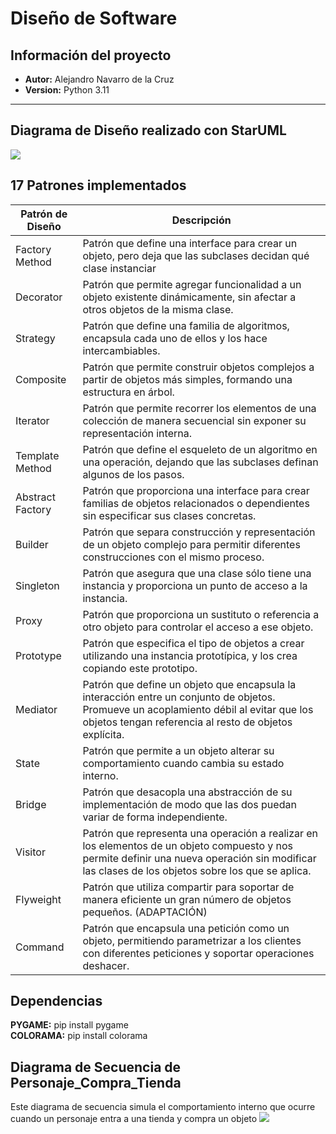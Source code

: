 # Diseño de Software
## Información del proyecto
- **Autor:** Alejandro Navarro de la Cruz
- **Version:** Python 3.11
---
## Diagrama de Diseño realizado con StarUML <br/>

<img src="https://github.com/alenavarroxp/laberintoPython/blob/main/DesignDiagram/DiagramaDise%C3%B1o.jpg"/>

## 17 Patrones implementados <br/>
| Patrón de Diseño | Descripción |
|------------------|-------------|
| Factory Method   | Patrón que define una interface para crear un objeto, pero deja que las subclases decidan qué clase instanciar |
| Decorator        | Patrón que permite agregar funcionalidad a un objeto existente dinámicamente, sin afectar a otros objetos de la misma clase. |
| Strategy         | Patrón que define una familia de algoritmos, encapsula cada uno de ellos y los hace intercambiables. |
| Composite        | Patrón que permite construir objetos complejos a partir de objetos más simples, formando una estructura en árbol. |
| Iterator         | Patrón que permite recorrer los elementos de una colección de manera secuencial sin exponer su representación interna. |
| Template Method  | Patrón que define el esqueleto de un algoritmo en una operación, dejando que las subclases definan algunos de los pasos. |
| Abstract Factory | Patrón que proporciona una interface para crear familias de objetos relacionados o dependientes sin especificar sus clases concretas. |
| Builder          | Patrón que separa construcción y representación de un objeto complejo para permitir diferentes construcciones con el mismo proceso.|
| Singleton        | Patrón que asegura que una clase sólo tiene una instancia y proporciona un punto de acceso a la instancia. 
| Proxy            | Patrón que proporciona un sustituto o referencia a otro objeto para controlar el acceso a ese objeto. |
| Prototype        | Patrón que especifica el tipo de objetos a crear utilizando una instancia prototípica, y los crea copiando este prototipo. |
| Mediator         | Patrón que define un objeto que encapsula la interacción entre un conjunto de objetos. Promueve un acoplamiento débil al evitar que los objetos tengan referencia al resto de objetos explícita. |
| State            | Patrón que permite a un objeto alterar su comportamiento cuando cambia su estado interno. |
| Bridge           | Patrón que desacopla una abstracción de su implementación de modo que las dos puedan variar de forma independiente. |
| Visitor          | Patrón que representa una operación a realizar en los elementos de un objeto compuesto y nos permite definir una nueva operación sin modificar las clases de los objetos sobre los que se aplica. |
| Flyweight        | Patrón que utiliza compartir para soportar de manera eficiente un gran número de objetos pequeños. (ADAPTACIÓN) |
| Command          | Patrón que encapsula una petición como un objeto, permitiendo parametrizar a los clientes con diferentes peticiones y soportar operaciones deshacer. |

## Dependencias<br/>
**PYGAME:** pip install pygame <br/>
**COLORAMA:** pip install colorama <br/>


## Diagrama de Secuencia de Personaje_Compra_Tienda
Este diagrama de secuencia simula el comportamiento interno que ocurre cuando un personaje entra a una tienda y compra un objeto
<img src="https://github.com/alenavarroxp/laberintoPython/blob/main/DesignDiagram/SequenceDiagram/Personaje_Compra_Objeto.png">



